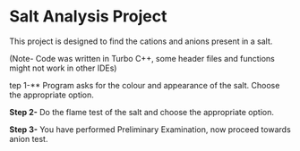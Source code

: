 # Salt Analysis Project

This project is designed to find the cations and anions present in a salt.

(Note- Code was written in Turbo C++, some header files and functions might not work in other IDEs)

tep 1-** Program asks for the colour and appearance of the salt. Choose the appropriate option.


**Step 2-** Do the flame test of the salt and choose the appropriate option.

 

**Step 3-** You have performed Preliminary Examination, now proceed towards anion test.

 
